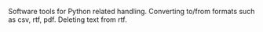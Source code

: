 Software tools for Python related handling.
Converting to/from formats such as csv, rtf, pdf.
Deleting text from rtf.
